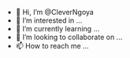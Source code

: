 - 👋 Hi, I’m @CleverNgoya
- 👀 I’m interested in ...
- 🌱 I’m currently learning ...
- 💞️ I’m looking to collaborate on ...
- 📫 How to reach me ...

<!---
CleverNgoya/CleverNgoya is a ✨ special ✨ repository because its `README.md` (this file) appears on your GitHub profile.
You can click the Preview link to take a look at your changes.
--->
